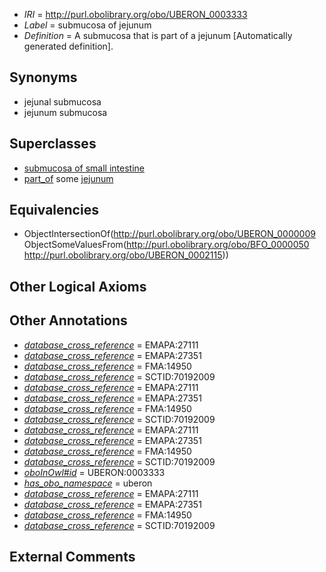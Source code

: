  * *IRI* = http://purl.obolibrary.org/obo/UBERON_0003333
 * *Label* = submucosa of jejunum
 * *Definition* = A submucosa that is part of a jejunum [Automatically generated definition].

## Synonyms

 * jejunal submucosa
 * jejunum submucosa

## Superclasses

 * [submucosa of small intestine](../../UBERON/05/UBERON_0001205.md)
 * [part_of](../../BFO/50/BFO_0000050.md) some [jejunum](../../UBERON/15/UBERON_0002115.md)

## Equivalencies

 * ObjectIntersectionOf(<http://purl.obolibrary.org/obo/UBERON_0000009> ObjectSomeValuesFrom(<http://purl.obolibrary.org/obo/BFO_0000050> <http://purl.obolibrary.org/obo/UBERON_0002115>))

## Other Logical Axioms


## Other Annotations

 * *[database_cross_reference](../../ef/oboInOwl#hasDbXref.md)* = EMAPA:27111
 * *[database_cross_reference](../../ef/oboInOwl#hasDbXref.md)* = EMAPA:27351
 * *[database_cross_reference](../../ef/oboInOwl#hasDbXref.md)* = FMA:14950
 * *[database_cross_reference](../../ef/oboInOwl#hasDbXref.md)* = SCTID:70192009
 * *[database_cross_reference](../../ef/oboInOwl#hasDbXref.md)* = EMAPA:27111
 * *[database_cross_reference](../../ef/oboInOwl#hasDbXref.md)* = EMAPA:27351
 * *[database_cross_reference](../../ef/oboInOwl#hasDbXref.md)* = FMA:14950
 * *[database_cross_reference](../../ef/oboInOwl#hasDbXref.md)* = SCTID:70192009
 * *[database_cross_reference](../../ef/oboInOwl#hasDbXref.md)* = EMAPA:27111
 * *[database_cross_reference](../../ef/oboInOwl#hasDbXref.md)* = EMAPA:27351
 * *[database_cross_reference](../../ef/oboInOwl#hasDbXref.md)* = FMA:14950
 * *[database_cross_reference](../../ef/oboInOwl#hasDbXref.md)* = SCTID:70192009
 * *[oboInOwl#id](../../id/oboInOwl#id.md)* = UBERON:0003333
 * *[has_obo_namespace](../../ce/oboInOwl#hasOBONamespace.md)* = uberon
 * *[database_cross_reference](../../ef/oboInOwl#hasDbXref.md)* = EMAPA:27111
 * *[database_cross_reference](../../ef/oboInOwl#hasDbXref.md)* = EMAPA:27351
 * *[database_cross_reference](../../ef/oboInOwl#hasDbXref.md)* = FMA:14950
 * *[database_cross_reference](../../ef/oboInOwl#hasDbXref.md)* = SCTID:70192009

## External Comments

